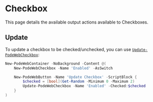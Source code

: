 # Checkbox

This page details the available output actions available to Checkboxes.

## Update

To update a checkbox to be checked/unchecked, you can use [`Update-PodeWebCheckbox`](../../../Functions/Outputs/Update-PodeWebCheckbox):

```powershell
New-PodeWebContainer -NoBackground -Content @(
    New-PodeWebCheckbox -Name 'Enabled' -AsSwitch

    New-PodeWebButton -Name 'Update Checkbox' -ScriptBlock {
        $checked = [bool](Get-Random -Minimum 0 -Maximum 2)
        Update-PodeWebCheckbox -Name 'Enabled' -Checked:$checked
    }
)
```
